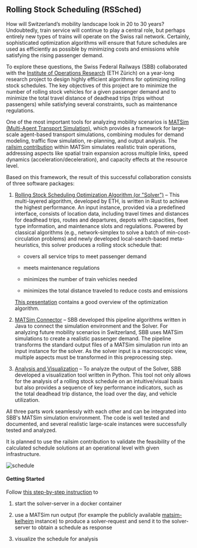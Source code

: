 ## Rolling Stock Scheduling (RSSched)

How will Switzerland’s mobility landscape look in 20 to 30 years? Undoubtedly, train service will continue to play a central role, but perhaps entirely new types of trains will operate on the Swiss rail network. Certainly, sophisticated optimization algorithms will ensure that future schedules are used as efficiently as possible by minimizing costs and emissions while satisfying the rising passenger demand.

To explore these questions, the Swiss Federal Railways (SBB) collaborated with the [Institute of Operations Research](https://math.ethz.ch/ifor) (ETH Zürich) on a year-long research project to design highly efficient algorithms for optimizing rolling stock schedules. The key objectives of this project are to minimize the number of rolling stock vehicles for a given passenger demand and to minimize the total travel distance of deadhead trips (trips without passengers) while satisfying several constraints, such as maintenance regulations.

One of the most important tools for analyzing mobility scenarios is [MATSim (Multi-Agent Transport Simulation)](https://github.com/matsim-org), which provides a framework for large-scale agent-based transport simulations, combining modules for demand modeling, traffic flow simulation, re-planning, and output analysis. The [railsim contribution](https://github.com/matsim-org/matsim-libs/tree/master/contribs/railsim) within MATSim simulates realistic train operations, addressing aspects like spatial train expansion across multiple links, speed dynamics (acceleration/deceleration), and capacity effects at the resource level.

Based on this framework, the result of this successful collaboration consists of three software packages:

1) [Rolling Stock Scheduling Optimization Algorithm (or "Solver")](https://github.com/rolling-stock-scheduling/rssched-solver) – This multi-layered algorithm, developed by ETH, is written in Rust to achieve the highest performance. An input instance, provided via a predefined interface, consists of location data, including travel times and distances for deadhead trips, routes and departures, depots with capacities, fleet type information, and maintenance slots and regulations. Powered by classical algorithms (e.g., network-simplex to solve a batch of min-cost-circulation problems) and newly developed local-search-based meta-heuristics, this solver produces a rolling stock schedule that:
   
   - covers all service trips to meet passenger demand
   
   - meets maintenance regulations
   
   - minimizes the number of train vehicles needed
   
   - minimizes the total distance traveled to reduce costs and emissions
  
   [This presentation](https://github.com/rolling-stock-scheduling/.github/blob/main/rolling_stock_scheduling_presentation.pdf) contains a good overview of the optimization algorithm.

2) [MATSim Connector](https://github.com/rolling-stock-scheduling/rssched-matsim-client) – SBB developed this pipeline algorithms written in Java to connect the simulation environment and the Solver. For analyzing future mobility scenarios in Switzerland, SBB uses MATSim simulations to create a realistic passenger demand. The pipeline transforms the standard output files of a MATSim simulation run into an input instance for the solver. As the solver input is a macroscopic view, multiple aspects must be transformed in this preprocessing step.

3) [Analysis and Visualization](https://github.com/rolling-stock-scheduling/rssched-analysis) – To analyze the output of the Solver, SBB developed a visualization tool written in Python. This tool not only allows for the analysis of a rolling stock schedule on an intuitive/visual basis but also provides a sequence of key performance indicators, such as the total deadhead trip distance, the load over the day, and vehicle utilization.

All three parts work seamlessly with each other and can be integrated into SBB's MATSim simulation environment. The code is well tested and documented, and several realistic large-scale instances were successfully tested and analyzed.

It is planned to use the railsim contribution to validate the feasibility of the calculated schedule solutions at an operational level with given infrastructure.

![schedule](https://github.com/rolling-stock-scheduling/.github/assets/71029482/5b1d3e81-6e16-41eb-afa8-13fc35b49c14)

#### Getting Started

Follow [this step-by-step instruction](https://github.com/rolling-stock-scheduling/.github/blob/main/getting_started.md)  to

1. start the solver-server in a docker container

2. use a MATSim run output (for example the publicly available [matsim-kelheim](https://github.com/matsim-scenarios/matsim-kelheim) instance) to produce a solver-request and send it to the solver-server to obtain a schedule as response

3. visualize the schedule for analysis
